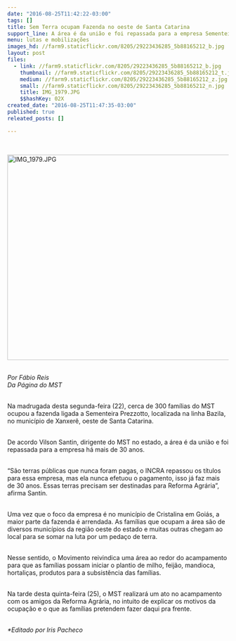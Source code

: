 ```yaml
---
date: "2016-08-25T11:42:22-03:00"
tags: []
title: Sem Terra ocupam Fazenda no oeste de Santa Catarina
support_line: A área é da união e foi repassada para a empresa Sementeira Prezzotto há mais de 30 anos
menu: lutas e mobilizações
images_hd: //farm9.staticflickr.com/8205/29223436285_5b88165212_b.jpg
layout: post
files:
  - link: //farm9.staticflickr.com/8205/29223436285_5b88165212_b.jpg
    thumbnail: //farm9.staticflickr.com/8205/29223436285_5b88165212_t.jpg
    medium: //farm9.staticflickr.com/8205/29223436285_5b88165212_z.jpg
    small: //farm9.staticflickr.com/8205/29223436285_5b88165212_n.jpg
    title: IMG_1979.JPG
    $$hashKey: 02X
created_date: "2016-08-25T11:47:35-03:00"
published: true
releated_posts: []

---
```

<p>&nbsp;</p>

<p><img alt="IMG_1979.JPG" height="467" src="//farm9.staticflickr.com/8205/29223436285_5b88165212_b.jpg" width="700" /></p>

<p><br />
<em>Por F&aacute;bio Reis<br />
Da P&aacute;gina do MST</em></p>

<p><br />
Na madrugada desta segunda-feira (22), cerca de 300 fam&iacute;lias do MST ocupou a fazenda ligada a Sementeira Prezzotto, localizada na linha Bazila, no munic&iacute;pio de Xanxer&ecirc;, oeste de Santa Catarina.</p>

<p><br />
De acordo Vilson Santin, dirigente do MST no estado, a &aacute;rea &eacute; da uni&atilde;o e foi repassada para a empresa h&aacute; mais de 30 anos.</p>

<p><br />
&ldquo;S&atilde;o terras p&uacute;blicas que nunca foram pagas, o INCRA repassou os t&iacute;tulos para essa empresa, mas ela nunca efetuou o pagamento, isso j&aacute; faz mais de 30 anos. Essas terras precisam ser destinadas para Reforma Agr&aacute;ria&rdquo;, afirma Santin.</p>

<p><br />
Uma vez que o foco da empresa &eacute; no munic&iacute;pio de Cristalina em Goi&aacute;s, a maior parte da fazenda &eacute; arrendada. As fam&iacute;lias que ocupam a &aacute;rea s&atilde;o de diversos munic&iacute;pios da regi&atilde;o oeste do estado e muitas outras chegam ao local para se somar na luta por um peda&ccedil;o de terra.</p>

<p><br />
Nesse sentido, o Movimento reivindica uma &aacute;rea ao redor do acampamento para que as fam&iacute;lias possam iniciar o plantio de milho, feij&atilde;o, mandioca, hortali&ccedil;as, produtos para a subsist&ecirc;ncia das fam&iacute;lias.</p>

<p><br />
Na tarde desta quinta-feira (25), o MST realizar&aacute; um ato no acampamento com os amigos da Reforma Agr&aacute;ria, no intuito de explicar os motivos da ocupa&ccedil;&atilde;o e o que as fam&iacute;lias pretendem fazer daqui pra frente.</p>

<p><br />
<em>*Editado por Iris Pacheco</em></p>
